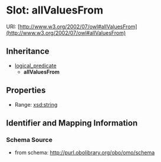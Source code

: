 # Slot: allValuesFrom

URI: [http://www.w3.org/2002/07/owl#allValuesFrom](http://www.w3.org/2002/07/owl#allValuesFrom)




## Inheritance

* [logical_predicate](logical_predicate.md)
    * **allValuesFrom**



## Properties

 * Range: [xsd:string](http://www.w3.org/2001/XMLSchema#string)



## Identifier and Mapping Information







### Schema Source


* from schema: http://purl.obolibrary.org/obo/omo/schema



